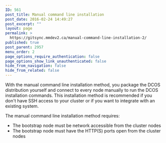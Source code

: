 ```yaml
---
ID: 561
post_title: Manual command line installation
post_date: 2016-02-24 14:49:27
post_excerpt: ""
layout: page
permalink: >
  https://gitsync.mmdev2.ca/manual-command-line-installation-2/
published: true
post_parent: 2957
menu_order: 2
page_options_require_authentication: false
page_options_show_link_unauthenticated: false
hide_from_navigation: false
hide_from_related: false
---
```

With the manual command line installation method, you package the DCOS distribution yourself and connect to every node manually to run the DCOS installation commands. This installation method is recommended if you don't have SSH access to your cluster or if you want to integrate with an existing system.

The manual command line installation method requires:

*   The bootstrap node must be network accessible from the cluster nodes 
*   The bootstrap node must have the HTTP(S) ports open from the cluster nodes